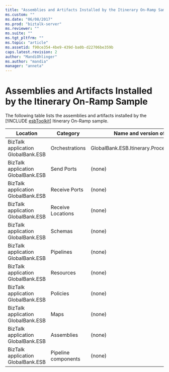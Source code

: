 ```yaml
---
title: "Assemblies and Artifacts Installed by the Itinerary On-Ramp Sample | Microsoft Docs"
ms.custom: ""
ms.date: "06/08/2017"
ms.prod: "biztalk-server"
ms.reviewer: ""
ms.suite: ""
ms.tgt_pltfrm: ""
ms.topic: "article"
ms.assetid: f90ce354-4be9-439d-ba0b-d22706be359b
caps.latest.revision: 2
author: "MandiOhlinger"
ms.author: "mandia"
manager: "anneta"
---
```

# Assemblies and Artifacts Installed by the Itinerary On-Ramp Sample
The following table lists the assemblies and artifacts installed by the [!INCLUDE [esbToolkit](../includes/esbtoolkit-md.md)] Itinerary On-Ramp sample.  


|              Location              |      Category       |          Name and version of the component           |
|------------------------------------|---------------------|------------------------------------------------------|
| BizTalk application GlobalBank.ESB |   Orchestrations    | GlobalBank.ESB.Itinerary.Processes.ProcessAndRespond |
| BizTalk application GlobalBank.ESB |     Send Ports      |                        (none)                        |
| BizTalk application GlobalBank.ESB |    Receive Ports    |                        (none)                        |
| BizTalk application GlobalBank.ESB |  Receive Locations  |                        (none)                        |
| BizTalk application GlobalBank.ESB |       Schemas       |                        (none)                        |
| BizTalk application GlobalBank.ESB |      Pipelines      |                        (none)                        |
| BizTalk application GlobalBank.ESB |      Resources      |                        (none)                        |
| BizTalk application GlobalBank.ESB |      Policies       |                        (none)                        |
| BizTalk application GlobalBank.ESB |        Maps         |                        (none)                        |
| BizTalk application GlobalBank.ESB |     Assemblies      |                        (none)                        |
| BizTalk application GlobalBank.ESB | Pipeline components |                        (none)                        |

